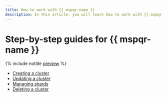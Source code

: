 ```yaml
---
title: How to work with {{ mspqr-name }}
description: In this article, you will learn how to work with {{ mspqr-name }} in {{ yandex-cloud }}.
---
```


# Step-by-step guides for {{ mspqr-name }}

{% include notitle [preview](../../_includes/note-preview.md) %}

* [Creating a cluster](cluster-create.md)
* [Updating a cluster](cluster-update.md)
* [Managing shards](shards.md)
* [Deleting a cluster](cluster-delete.md)
